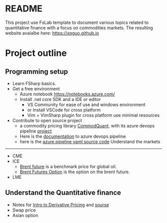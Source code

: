 # README
This project use FsLab template to document various topics related to quantitative finance with a focus on commodities markets. The resulting website avaialbe here: https://xqguo.github.io

Project outline
========================

Programming setup
----------

 * Learn FSharp basics.
 * Get a free environment
    - Azure notebook https://notebooks.azure.com/
    - Install .net core SDK and a IDE or editor
      * VS Community for ease of use and windows environment
      * or Install VSCode for cross platform
      * Vim + VimSharp plugin for cross platform use minimal resources
 * Contribute to open source project
    - a commodity pricing library [CommodQuant](https://github.com/xqguo/CommodQuant), with its azure devops pipeline [project](https://dev.azure.com/guoxiaoq/CommodQuant)
    - Here is the [documentation](https://docs.microsoft.com/en-us/azure/devops/pipelines/?view=azure-devops) to azure devops pipeline  
    - here is the [ azure pipeline yaml source code](https://github.com/microsoft/azure-pipelines-yaml/)
Understand the markets 
-----------------

* CME
* ICE
    - [Brent future](https://www.theice.com/products/219/Brent-Crude-Futures) is a benchmark price for global oil. 
    - [Brent Futures Option](https://www.theice.com/products/218/Brent-Crude-American-style-Option) is the option on the brent future.  
* LME

Understand the Quantitative finance
------------------
* Notes for [Intro to Derivative Pricing](https://xqguo.github.io/intro.pdf) and [sourse](https://xqguo.github.io/intro.txt)
* Swap price
* Asian option
